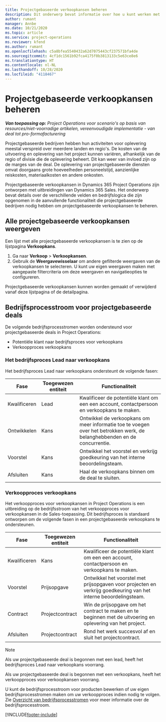 ```yaml
---
title: Projectgebaseerde verkoopkansen beheren
description: Dit onderwerp bevat informatie over hoe u kunt werken met verkoopkansen die gerelateerd zijn aan projecten.
author: rumant
manager: Annbe
ms.date: 10/21/2020
ms.topic: article
ms.service: project-operations
ms.reviewer: kfend
ms.author: rumant
ms.openlocfilehash: c5a8bfea5540432a62d7075443cf237571bfa4de
ms.sourcegitcommit: 4cf1dc1561b92fca4175f0b3813133c5e63ce8e6
ms.translationtype: HT
ms.contentlocale: nl-NL
ms.lasthandoff: 10/28/2020
ms.locfileid: "4118467"
---
```

# <a name="manage-project-based-opportunities"></a>Projectgebaseerde verkoopkansen beheren

_**Van toepassing op:** Project Operations voor scenario's op basis van resources/niet-voorradige artikelen, vereenvoudigde implementatie - van deal tot pro-formafacturering_

Projectgebaseerde bedrijven hebben hun activiteiten voor oplevering meestal verspreid over meerdere landen en regio's. De kosten van de uitvoering en oplevering van het project kunnen variëren, afhankelijk van de regio of divisie die de oplevering beheert. Dit kan weer van invloed zijn op de marges van de deal. De oplevering van projectgebaseerde diensten omvat doorgaans grote hoeveelheden personeelstijd, aanzienlijke reiskosten, materiaalkosten en andere onkosten.

Projectgebaseerde verkoopkansen in Dynamics 365 Project Operations zijn ontworpen met uitbreidingen van Dynamics 365 Sales. Het onderwerp bevat details over de verschillende velden en bedrijfslogica die zijn opgenomen in de aanvullende functionaliteit die projectgebaseerde bedrijven nodig hebben om projectgebaseerde verkoopkansen te beheren.

## <a name="view-all-project-based-opportunities"></a>Alle projectgebaseerde verkoopkansen weergeven

Een lijst met alle projectgebaseerde verkoopkansen is te zien op de lijstpagina **Verkoopkans**. 

1. Ga naar **Verkoop** > **Verkoopkansen**.
2. Gebruik de **Weergavewisselaar** om andere gefilterde weergaven van de verkoopkansen te selecteren. U kunt uw eigen weergaven maken met aangepaste filtercriteria om deze weergaven en navigatieopties te configureren.

Projectgebaseerde verkoopkansen kunnen worden gemaakt of verwijderd vanaf deze lijstpagina of de detailpagina.

## <a name="business-process-flow-for-project-based-deals"></a>Bedrijfsprocesstroom voor projectgebaseerde deals

De volgende bedrijfsprocesstromen worden ondersteund voor projectgebaseerde deals in Project Operations:

- Potentiële klant naar bedrijfsproces voor verkoopkans
- Verkoopproces verkoopkans

### <a name="lead-to-opportunity-business-process"></a>Het bedrijfsproces Lead naar verkoopkans 
Het bedrijfsproces Lead naar verkoopkans ondersteunt de volgende fasen:

| Fase | Toegewezen entiteit | Functionaliteit |
| --- | --- | --- |
| Kwalificeren | Lead | Kwalificeer de potentiële klant om een een account, contactpersoon en verkoopkans te maken. |
| Ontwikkelen | Kans | Ontwikkel de verkoopkans om meer informatie toe te voegen over het betrokken werk, de belanghebbenden en de concurrentie. |
| Voorstel | Kans | Ontwikkel het voorstel en verkrijg goedkeuring van het interne beoordelingsteam. |
| Afsluiten | Kans | Haal de verkoopkans binnen om de deal te sluiten. |

### <a name="opportunity-sales-process"></a>Verkoopproces verkoopkans
Het verkoopproces voor verkoopkansen in Project Operations is een uitbreiding op de bedrijfsstroom van het verkoopproces voor verkoopkansen in de Sales-toepassing. Dit bedrijfsproces is standaard ontworpen om de volgende fasen in een projectgebaseerde verkoopkans te ondersteunen.

| Fase | Toegewezen entiteit | Functionaliteit |
| --- | --- | --- |
| Kwalificeren | Kans | Kwalificeer de potentiële klant om een een account, contactpersoon en verkoopkans te maken. |
| Voorstel | Prijsopgave | Ontwikkel het voorstel met prijsopgaven voor projecten en verkrijg goedkeuring van het interne beoordelingsteam. |
| Contract | Projectcontract | Win de prijsopgave om het contract te maken en te beginnen met de uitvoering en oplevering van het project. |
| Afsluiten | Projectcontract | Rond het werk succesvol af en sluit het projectcontract. |

> [!NOTE]
> Als uw projectgebaseerde deal is begonnen met een lead, heeft het bedrijfsproces Lead naar verkoopkans voorrang.
>
> Als uw projectgebaseerde deal is begonnen met een verkoopkans, heeft het verkoopproces voor verkoopkansen voorrang.

U kunt de bedrijfsprocesstroom voor producten bewerken of uw eigen bedrijfsprocesstromen maken om uw verkoopproces indien nodig te volgen. Zie [Overzicht van bedrijfsprocesstromen](https://docs.microsoft.com/dynamics365/customerengagement/on-premises/customize/business-process-flows-overview) voor meer informatie over de bedrijfsprocesstroom.


[!INCLUDE[footer-include](../includes/footer-banner.md)]